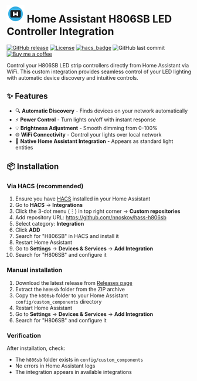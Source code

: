 # <img src="https://github.com/nnoskov/hass-h806sb/blob/8354b70590e1c51bc88f9ddc57a96e29cae6d610/custom_components/h806sb/icon.svg" width="48" height="48" alt="H806SB Logo"> Home Assistant H806SB LED Controller Integration

[![GitHub release](https://img.shields.io/github/release/nnoskov/hass-h806sb.svg)](https://github.com/nnoskov/hass-h806sb/releases)
[![License](https://img.shields.io/badge/License-MIT-yellow.svg)](https://opensource.org/licenses/MIT)
[![hacs_badge](https://img.shields.io/badge/HACS-Default-orange.svg)](https://github.com/nnoskov/hass-h806sb)
![GitHub last commit](https://img.shields.io/github/last-commit/nnoskov/hass-h806sb)
[![Buy me a coffee](https://img.shields.io/badge/Buy%20me%20a%20coffee-%E2%98%95-yellow)](https://buymeacoffee.com/nnoskov)

Control your H806SB LED strip controllers directly from Home Assistant via WiFi. This custom integration provides seamless control of your LED lighting with automatic device discovery and intuitive controls.

## ✨ Features

- 🔍 **Automatic Discovery** - Finds devices on your network automatically
- ⚡ **Power Control** - Turn lights on/off with instant response
- 💡 **Brightness Adjustment** - Smooth dimming from 0-100%
- 🌐 **WiFi Connectivity** - Control your lights over local network
- 🧩 **Native Home Assistant Integration** - Appears as standard light entities

## 📦 Installation
### Via HACS (recommended)

1. Ensure you have [HACS](https://hacs.xyz) installed in your Home Assistant
2. Go to **HACS** → **Integrations**
3. Click the 3-dot menu (⋮) in top right corner → **Custom repositories**
4. Add repository URL: https://github.com/nnoskov/hass-h806sb
5. Select category: **Integration**
6. Click **ADD**
7. Search for "H806SB" in HACS and install it
8. Restart Home Assistant
9. Go to **Settings** → **Devices & Services** → **Add Integration**
10. Search for "H806SB" and configure it

### Manual installation

1. Download the latest release from [Releases page](https://github.com/nnoskov/hass-h806sb/releases)
2. Extract the `h806sb` folder from the ZIP archive
3. Copy the `h806sb` folder to your Home Assistant `config/custom_components` directory
4. Restart Home Assistant
5. Go to **Settings** → **Devices & Services** → **Add Integration**
6. Search for "H806SB" and configure it

### Verification

After installation, check:
- The `h806sb` folder exists in `config/custom_components`
- No errors in Home Assistant logs
- The integration appears in available integrations